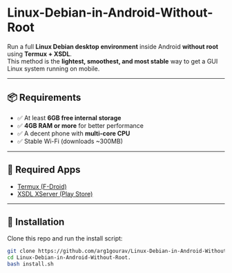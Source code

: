 # Linux-Debian-in-Android-Without-Root

Run a full **Linux Debian desktop environment** inside Android **without root** using **Termux + XSDL**.  
This method is the **lightest, smoothest, and most stable** way to get a GUI Linux system running on mobile.

---

## 📦 Requirements

- ✅ At least **6GB free internal storage**
- ✅ **4GB RAM or more** for better performance
- ✅ A decent phone with **multi-core CPU**
- ✅ Stable Wi-Fi (downloads ~300MB)

---

## 📲 Required Apps

- [Termux (F-Droid)](https://f-droid.org/en/packages/com.termux/)
- [XSDL XServer (Play Store)](https://play.google.com/store/apps/details?id=x.org.server.vnc)

---

## 🚀 Installation

Clone this repo and run the install script:

```bash
git clone https://github.com/arg1gourav/Linux-Debian-in-Android-Without-Root..git
cd Linux-Debian-in-Android-Without-Root.
bash install.sh
